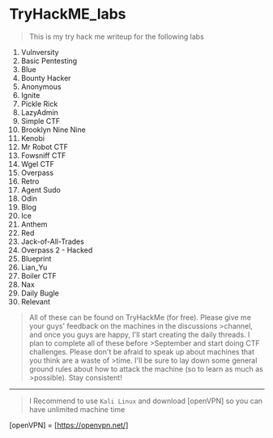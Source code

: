 # TryHackME_labs
> This is my try hack me writeup for the following labs

1) Vulnversity
2) Basic Pentesting
3) Blue
4) Bounty Hacker
5) Anonymous
6) Ignite
7) Pickle Rick
8) LazyAdmin
9) Simple CTF
10) Brooklyn Nine Nine
11) Kenobi
12) Mr Robot CTF
13) Fowsniff CTF
14) Wgel CTF
15) Overpass
16) Retro
17) Agent Sudo
18) Odin
19) Blog
20) Ice
21) Anthem
22) Red
23) Jack-of-All-Trades
24) Overpass 2 - Hacked
25) Blueprint
26) Lian_Yu
27) Boiler CTF
28) Nax
29) Daily Bugle
30) Relevant

>All of these can be found on TryHackMe (for free). Please give me your guys' feedback on the machines in the discussions >channel, and once you guys are happy, I'll start creating the daily threads. I plan to complete all of these before >September and start doing CTF challenges. Please don't be afraid to speak up about machines that you think are a waste of >time. I'll be sure to lay down some general ground rules about how to attack the machine (so to learn as much as >possible). Stay consistent!

-------------------------

>I Recommend to use `Kali Linux` and download [openVPN] so you can have unlimited machine time 

[openVPN] = [https://openvpn.net/]

